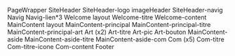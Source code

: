 PageWrapper
    SiteHeader
        SiteHeader-logo
            imageHeader
        SiteHeader-navig Navig
            Navig-lien*3
    Welcome layout
        Welcome-titre
        Welcome-content
    MainContent layout
         MainContent-principal 
            MainContent-principal-titre
            MainContent-principal-art Art (x2)
                Art-titre 
                Art-pic
                Art-bouton 
        MainContent-aside 
        MainContent-aside-titre
            MainContent-aside-com Com (x5)
                Com-titre
                    Com-titre-icone
                Com-content
    Footer

